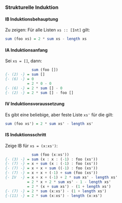### Strukturelle Induktion

#### IB Induktionsbehauptung

Zu zeigen: Für alle Listen `xs :: [Int]` gilt:

```haskell
sum (foo xs) = 2 * sum xs - length xs
```

#### IA Induktionsanfang

Sei `xs = []`, dann:

```haskell
            sum (foo [])
{- (2) -} = sum []
{- (6) -} = 0
          = 2 * 0 - 0
{- (6) -} = 2 * sum [] - 0
{- (2) -} = 2 * sum [] - foo []
```

#### IV Induktionsvoraussetzung

Es gibt eine beliebige, aber feste Liste `xs'` für die gilt:

```haskell
sum (foo xs') = 2 * sum xs' - length xs'
```

#### IS Induktionsschritt

Zeige IB für `xs = (x:xs')`:

```haskell
            sum (foo (x:xs'))
{- (3) -} = sum (x : x : (-1) : foo (xs'))
{- (7) -} = x + sum (x : (-1) : foo (xs'))
{- (7) -} = x + x + sum ((-1) : foo (xs'))
{- (7) -} = x + x + (-1) + sum (foo (xs'))
{- IV  -} = x + x + (-1) + 2 * sum xs' - length xs'
          = 2 * x + 2 * sum xs' - 1 - length xs'
          = 2 * (x + sum xs') - (1 + length xs')
{- (7) -} = 2 * sum (x:xs') - (1 + length xs')
{-(11) -} = 2 * sum (x:xs') - length (x:xs')
```

